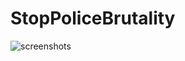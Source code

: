 # StopPoliceBrutality

![screenshots](https://github.com/aevdokimoff/StopPoliceBrutality/blob/master/screens.png)
